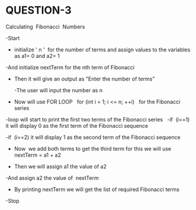 # QUESTION-3
Calculating  Fibonacci  Numbers


-Start


  - initialize ' n '  for the number of terms and assign values to the variables as a1= 0 and a2= 1


  -And initialize nextTerm for the nth term of Fibonacci


- Then it will give an output as "Enter the number of terms"


  -The user will input the number as n 


- Now will use FOR LOOP 
     for (int i = 1; i <= n; ++i)   for the Fibonacci series 


-loop will start to print the first two terms of the Fibonacci series
 
   -if  (i==1) it will display 0 as the first term of the Fibonacci sequence  


   -if  (i==2) it will display 1 as the second term of the Fibonacci sequence 


- Now  we add both terms to get the third term for this we will use   
nextTerm = a1 + a2


- Then we will assign a1 the value of a2


-And assign a2 the value of  nextTerm 


- By printing nextTerm we will get the list of required Fibonacci terms 


-Stop
